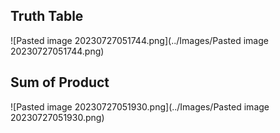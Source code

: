 ## Truth Table

![Pasted image 20230727051744.png](../Images/Pasted image 20230727051744.png)

## Sum of Product


![Pasted image 20230727051930.png](../Images/Pasted image 20230727051930.png)